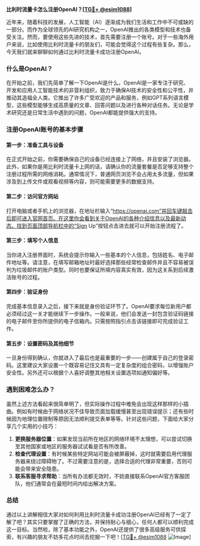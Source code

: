**比利时流量卡怎么注册OpenAI？[[TG💪+ @esim1088](https://t.me/s/esim1088)]**

近年来，随着科技的发展，人工智能（AI）逐渐成为我们生活和工作中不可或缺的一部分。而作为全球领先的AI研究机构之一，OpenAI推出的各类模型和技术也备受关注。然而，要使用这些先进的技术，首先需要注册一个账号。对于一些海外用户来说，比如使用比利时流量卡的朋友们，可能会觉得这个过程有些复杂。那么，今天我们就来聊聊如何通过比利时流量卡成功注册OpenAI。

### 什么是OpenAI？

在开始之前，我们先简单了解一下OpenAI是什么。OpenAI是一家专注于研究、开发和应用人工智能技术的非营利组织，致力于确保AI技术的安全性和公平性，并推动其造福全人类。它推出了许多广受欢迎的产品和服务，例如GPT系列语言模型，这些模型能够生成高质量的文章、回答问题以及进行各种对话任务。无论是学术研究还是日常生活中遇到的问题，OpenAI都能提供强大的支持。

### 注册OpenAI账号的基本步骤

#### 第一步：准备工具与设备
在正式开始之前，你需要确保自己的设备已经连接上了网络，并且安装了浏览器。此外，如果你是用比利时流量卡上网的话，请确认你的流量套餐是否足够支持整个注册过程所需的网络消耗。通常情况下，普通网页浏览不会占用太多流量，但如果涉及到上传文件或观看视频等内容，则可能需要更多的数据支持。

#### 第二步：访问官方网站
打开电脑或者手机上的浏览器，在地址栏输入“https://openai.com”并回车键敲击后即可进入官网首页。在这里你会看到关于OpenAI的各种介绍信息以及最新动态。找到页面顶部导航栏中的“Sign Up”按钮点击进去就可以开始注册流程了。

#### 第三步：填写个人信息
当你进入注册界面时，系统会提示你输入一些基本的个人信息，包括姓名、电子邮件地址等。请注意，在填写邮箱地址时最好选择那些经常检查邮件并且不容易被误判为垃圾邮件的账户类型。同时也要保证所填内容真实有效，因为这关系到后续激活账号的过程。

#### 第四步：验证身份
完成基本信息录入之后，接下来就是身份验证环节了。OpenAI要求每位新用户都必须经过这一关才能继续下一步操作。一般来说，他们会发送一封包含验证码链接的电子邮件至你所提供的电子信箱内。只需按照指引点击该链接即可完成验证工作。

#### 第五步：设置密码及其他细节
一旦身份得到确认，你就进入了最后也是最重要的一步——创建属于自己的登录密码。这里建议大家设置一个既容易记住又具有一定复杂度的组合密码，以增强账户安全性。另外还可以根据个人喜好调整其他相关设置选项如通知偏好等。

### 遇到困难怎么办？
虽然上述方法看起来很简单明了，但实际操作过程中难免会出现这样那样的小插曲。例如有时候由于网络状况不佳导致页面加载缓慢甚至出现错误提示；还有些时候因为地理位置限制等原因无法顺利提交表单等等。针对这些问题，下面给大家分享几个实用的小技巧：

1. **更换服务器位置**：如果发现当前所在地区的网络环境不太理想，可以尝试切换至其他国家或地区的服务器试试看是否有所改善。
2. **检查代理设置**：有时候某些特定网站可能会被屏蔽掉，这时就需要启用代理服务器来绕过障碍物了。不过需要注意的是，选择合适的代理非常重要，否则可能会带来安全隐患。
3. **联系客服寻求帮助**：当所有办法都无效时，不妨直接联系OpenAI官方客服团队，他们通常会在最短时间内给出解决方案。

### 总结
通过以上讲解相信大家对如何利用比利时流量卡成功注册OpenAI已经有了一定了解了吧？其实只要掌握了正确的方法，并保持耐心与细心，任何人都可以顺利完成这一目标。当然啦，除了基本功能之外，OpenAI还提供了很多高级服务可供探索，有兴趣的朋友不妨多花点时间去挖掘一下吧！[[TG💪+ @esim1088](https://t.me/s/esim1088) ![Image](https://i.postimg.cc/4NQfJmqS/Snipaste-2025-05-13-00-14-12.png)]
